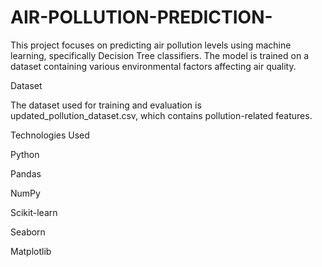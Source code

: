 # AIR-POLLUTION-PREDICTION-
This project focuses on predicting air pollution levels using machine learning, specifically Decision Tree classifiers. The model is trained on a dataset containing various environmental factors affecting air quality.

Dataset

The dataset used for training and evaluation is updated_pollution_dataset.csv, which contains pollution-related features.

Technologies Used

Python

Pandas

NumPy

Scikit-learn

Seaborn

Matplotlib
